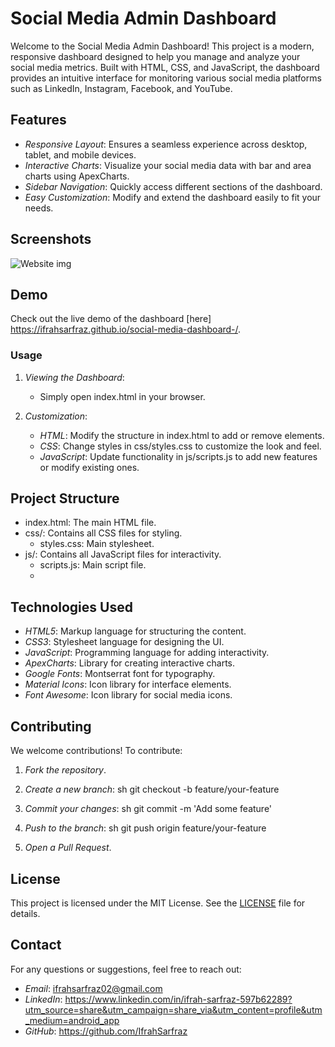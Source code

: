 

# Social Media Admin Dashboard

Welcome to the Social Media Admin Dashboard! This project is a modern, responsive dashboard designed to help you manage and analyze your social media metrics. Built with HTML, CSS, and JavaScript, the dashboard provides an intuitive interface for monitoring various social media platforms such as LinkedIn, Instagram, Facebook, and YouTube.

## Features

- *Responsive Layout*: Ensures a seamless experience across desktop, tablet, and mobile devices.
- *Interactive Charts*: Visualize your social media data with bar and area charts using ApexCharts.
- *Sidebar Navigation*: Quickly access different sections of the dashboard.
- *Easy Customization*: Modify and extend the dashboard easily to fit your needs.

## Screenshots
![Website img](https://github.com/user-attachments/assets/8e715ded-3e0b-4d00-9c3e-252a6d9650a2)

## Demo

Check out the live demo of the dashboard [here] https://ifrahsarfraz.github.io/social-media-dashboard-/.

### Usage

1. *Viewing the Dashboard*:
    - Simply open index.html in your browser.

2. *Customization*:
    - *HTML*: Modify the structure in index.html to add or remove elements.
    - *CSS*: Change styles in css/styles.css to customize the look and feel.
    - *JavaScript*: Update functionality in js/scripts.js to add new features or modify existing ones.

## Project Structure

- index.html: The main HTML file.
- css/: Contains all CSS files for styling.
  - styles.css: Main stylesheet.
- js/: Contains all JavaScript files for interactivity.
  - scripts.js: Main script file.
  - 
## Technologies Used

- *HTML5*: Markup language for structuring the content.
- *CSS3*: Stylesheet language for designing the UI.
- *JavaScript*: Programming language for adding interactivity.
- *ApexCharts*: Library for creating interactive charts.
- *Google Fonts*: Montserrat font for typography.
- *Material Icons*: Icon library for interface elements.
- *Font Awesome*: Icon library for social media icons.

## Contributing

We welcome contributions! To contribute:

1. *Fork the repository*.
2. *Create a new branch*:
    sh
    git checkout -b feature/your-feature
    
3. *Commit your changes*:
    sh
    git commit -m 'Add some feature'
    
4. *Push to the branch*:
    sh
    git push origin feature/your-feature
    
5. *Open a Pull Request*.

## License

This project is licensed under the MIT License. See the [LICENSE](LICENSE) file for details.

## Contact

For any questions or suggestions, feel free to reach out:

- *Email*: ifrahsarfraz02@gmail.com
- *LinkedIn*: https://www.linkedin.com/in/ifrah-sarfraz-597b62289?utm_source=share&utm_campaign=share_via&utm_content=profile&utm_medium=android_app 
- *GitHub*: https://github.com/IfrahSarfraz
